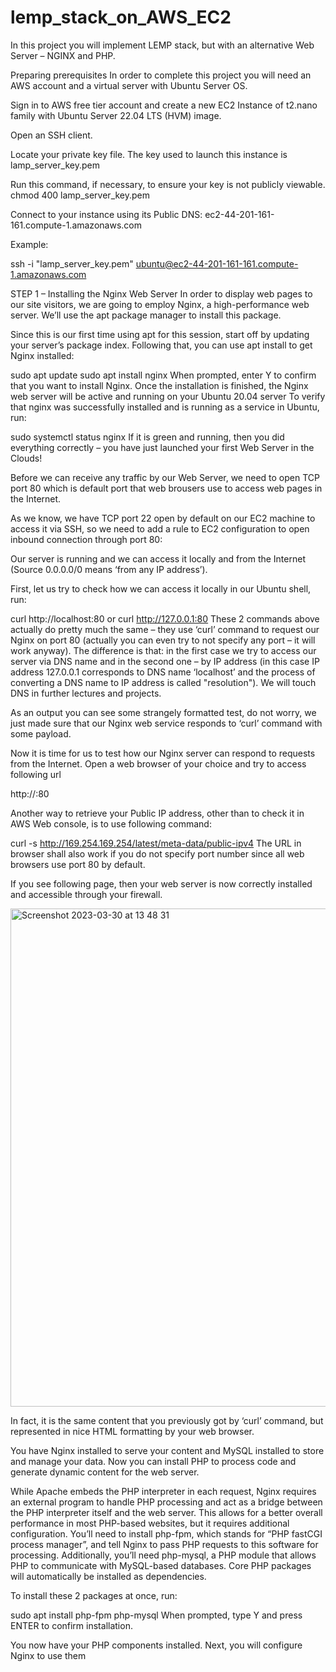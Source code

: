 # lemp_stack_on_AWS_EC2
In this project you will implement LEMP stack, but with an alternative Web Server – NGINX and PHP.

Preparing prerequisites
In order to complete this project you will need an AWS account and a virtual server with Ubuntu Server OS.

Sign in to AWS free tier account and create a new EC2 Instance of t2.nano family with Ubuntu Server 22.04 LTS (HVM) image. 

Open an SSH client.

Locate your private key file. The key used to launch this instance is lamp_server_key.pem

Run this command, if necessary, to ensure your key is not publicly viewable.
 chmod 400 lamp_server_key.pem

Connect to your instance using its Public DNS:
 ec2-44-201-161-161.compute-1.amazonaws.com

Example:

 ssh -i "lamp_server_key.pem" ubuntu@ec2-44-201-161-161.compute-1.amazonaws.com
 
STEP 1 – Installing the Nginx Web Server
In order to display web pages to our site visitors, we are going to employ Nginx, a high-performance web server. We’ll use the apt package manager to 
install this package.

Since this is our first time using apt for this session, start off by updating your server’s package index. Following that, you can use apt install to get 
Nginx installed:

sudo apt update
sudo apt install nginx
When prompted, enter Y to confirm that you want to install Nginx. Once the installation is finished, the Nginx web server will be active and running on your 
Ubuntu 20.04 server
To verify that nginx was successfully installed and is running as a service in Ubuntu, run:

sudo systemctl status nginx
If it is green and running, then you did everything correctly – you have just launched your first Web Server in the Clouds!

Before we can receive any traffic by our Web Server, we need to open TCP port 80 which is default port that web brousers use to access web pages in the Internet.

As we know, we have TCP port 22 open by default on our EC2 machine to access it via SSH, so we need to add a rule to EC2 configuration to open inbound connection through port 80:



Our server is running and we can access it locally and from the Internet (Source 0.0.0.0/0 means ‘from any IP address’).

First, let us try to check how we can access it locally in our Ubuntu shell, run:

curl http://localhost:80
or
curl http://127.0.0.1:80
These 2 commands above actually do pretty much the same – they use ‘curl’ command to request our Nginx on port 80 (actually you can even try to not specify 
any port – it will work anyway). The difference is that: in the first case we try to access our server via DNS name and in the second one – by IP address 
(in this case IP address 127.0.0.1 corresponds to DNS name ‘localhost’ and the process of converting a DNS name to IP address is called "resolution"). 
We will touch DNS in further lectures and projects.

As an output you can see some strangely formatted test, do not worry, we just made sure that our Nginx web service responds to ‘curl’ command with some payload.

Now it is time for us to test how our Nginx server can respond to requests from the Internet.
Open a web browser of your choice and try to access following url

http://<Public-IP-Address>:80
 
 
Another way to retrieve your Public IP address, other than to check it in AWS Web console, is to use following command:

curl -s http://169.254.169.254/latest/meta-data/public-ipv4
The URL in browser shall also work if you do not specify port number since all web browsers use port 80 by default.

If you see following page, then your web server is now correctly installed and accessible through your firewall.

<img width="797" alt="Screenshot 2023-03-30 at 13 48 31" src="https://user-images.githubusercontent.com/67044030/228922100-dcc5e3e8-6d30-4e24-8074-a31c86f5b4a2.png">


In fact, it is the same content that you previously got by ‘curl’ command, but represented in nice HTML formatting by your web browser.
 
 You have Nginx installed to serve your content and MySQL installed to store and manage your data. Now you can install PHP to process code and generate dynamic content for the web server.

While Apache embeds the PHP interpreter in each request, Nginx requires an external program to handle PHP processing and act as a bridge between the PHP interpreter itself and the web server. This allows for a better overall performance in most PHP-based websites, but it requires additional configuration. You’ll need to install php-fpm, which stands for “PHP fastCGI process manager”, and tell Nginx to pass PHP requests to this software for processing. Additionally, you’ll need php-mysql, a PHP module that allows PHP to communicate with MySQL-based databases. Core PHP packages will automatically be installed as dependencies.

To install these 2 packages at once, run:

sudo apt install php-fpm php-mysql
When prompted, type Y and press ENTER to confirm installation.

You now have your PHP components installed. Next, you will configure Nginx to use them

